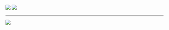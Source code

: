 ![](https://github-readme-stats.vercel.app/api?username=NekoSarada1101&show_icons=true&line_height=20&theme=nord)
![](https://github-readme-stats.vercel.app/api/top-langs/?username=NekoSarada1101&layout=compact&theme=nord)

---

![](https://github-profile-trophy.vercel.app/?username=NekoSarada1101&theme=nord)
